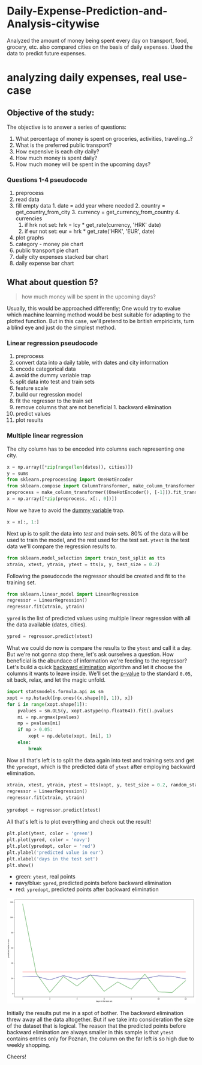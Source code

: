 # Daily-Expense-Prediction-and-Analysis-citywise
Analyzed the amount of money being spent every day on transport, food, grocery, etc. also compared cities on the basis of daily expenses. Used the data to predict future expenses. 
# analyzing daily expenses, real use-case


## Objective of the study:

The objective is to answer a series of questions:

1. What percentage of money is spent on groceries, activities, traveling...?
2. What is the preferred public transport?
3. How expensive is each city daily?
4. How much money is spent daily?
5. How much money will be spent in the upcoming days?

### Questions 1-4 pseudocode

1. preprocess
  1. read data
  2. fill empty data
    1. date = add year where needed
    2. country = get_country_from_city
    3. currency = get_currency_from_country
    4. currencies
      1. if hrk not set: hrk = lcy * get_rate(currency, 'HRK' date)
      2. if eur not set: eur = hrk * get_rate('HRK', 'EUR', date)
2. plot graphs
  1. category - money pie chart
  2. public transport pie chart
  3. daily city expenses stacked bar chart
  4. daily expense bar chart

## What about question 5?

> how much money will be spent in the upcoming days?

Usually, this would be approached differently;
One would try to evalue which machine learning method would be best suitable for adapting to the plotted function.
But in this case, we'll pretend to be british empiricists, turn a blind eye and just do the simplest method.

### Linear regression pseudocode

1. preprocess
  1. convert data into a daily table, with dates and city information
  2. encode categorical data
  3. avoid the dummy variable trap
  4. split data into test and train sets
  5. feature scale
2. build our regression model
  1. fit the regressor to the train set
  2. remove columns that are not beneficial
    1. backward elimination
  3. predict values
3. plot results

### Multiple linear regression

The city column has to be encoded into <n> columns each representing one city.

```python
x = np.array([*zip(range(len(dates)), cities)])
y = sums
from sklearn.preprocessing import OneHotEncoder
from sklearn.compose import ColumnTransformer, make_column_transformer
preprocess = make_column_transformer((OneHotEncoder(), [-1])).fit_transform(x)
x = np.array([*zip(preprocess, x[:, 0])])
```

Now we have to avoid the
[dummy variable](https://en.wikipedia.org/wiki/Dummy_variable_(statistics)) trap.

```python
x = x[:, 1:]
```

Next up is to split the data into *test* and *train* sets.
80% of the data will be used to train the model, and the rest used for the test set.
`ytest` is the test data we'll compare the regression results to.

```python
from sklearn.model_selection import train_test_split as tts
xtrain, xtest, ytrain, ytest = tts(x, y, test_size = 0.2)
```

Following the pseudocode the regressor should be created and fit to the training set.

```python
from sklearn.linear_model import LinearRegression
regressor = LinearRegression()
regressor.fit(xtrain, ytrain)
```

`ypred` is the list of predicted values using multiple linear regression with
all the data available (dates, cities).

```python
ypred = regressor.predict(xtest)
```

What we could do now is compare the results to the `ytest` and call it a day.
But we're not gonna stop there, let's ask ourselves a question.
How beneficial is the abundace of information we're feeding to the regressor?
Let's build a quick
[backward elimination](https://en.wikipedia.org/wiki/Stepwise_regression#Main_approaches)
algorithm and let it choose the columns it wants to leave inside.
We'll set the [p-value](https://en.wikipedia.org/wiki/P-value)
to the standard `0.05`, sit back, relax, and let the magic unfold.

```python
import statsmodels.formula.api as sm
xopt = np.hstack([np.ones((x.shape[0], 1)), x])
for i in range(xopt.shape[1]):
    pvalues = sm.OLS(y, xopt.astype(np.float64)).fit().pvalues
    mi = np.argmax(pvalues)
    mp = pvalues[mi]
    if mp > 0.05:
        xopt = np.delete(xopt, [mi], 1)
    else:
        break
```

Now all that's left is to split the data again into test and training sets
and get the `ypredopt`, which is the predicted data of `ytest` after employing
backward elimination.

```python
xtrain, xtest, ytrain, ytest = tts(xopt, y, test_size = 0.2, random_state = 0)
regressor = LinearRegression()
regressor.fit(xtrain, ytrain)

ypredopt = regressor.predict(xtest)
```

All that's left is to plot everything and check out the result!

```python
plt.plot(ytest, color = 'green')
plt.plot(ypred, color = 'navy')
plt.plot(ypredopt, color = 'red')
plt.ylabel('predicted value in eur')
plt.xlabel('days in the test set')
plt.show()
```

- green: `ytest`, real points
- navy/blue: `ypred`, predicted points before backward elimination
- red: `ypredopt`, predicted points after backward elimination

![regression](./img/linear_regression.png)

Initially the results put me in a spot of bother.
The backward elimination threw away all the data altogether.
But if we take into consideration the size of the dataset that is logical.
The reason that the predicted points before backward elimination are always
smaller in this sample is that `ytest` contains entries only for Poznan, the
column on the far left is so high due to weekly shopping.


Cheers!
